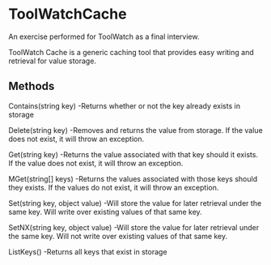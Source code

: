 # ToolWatchCache
An exercise performed for ToolWatch as a final interview.

ToolWatch Cache is a generic caching tool that provides easy writing and retrieval for value storage.

Methods
---

Contains(string key)
-Returns whether or not the key already exists in storage

Delete(string key)
-Removes and returns the value from storage. If the value does not exist, it will throw an exception.

Get(string key)
-Returns the value associated with that key should it exists. If the value does not exist, it will throw an exception.

MGet(string[] keys)
-Returns the values associated with those keys should they exists. If the values do not exist, it will throw an exception.

Set(string key, object value)
-Will store the value for later retrieval under the same key. Will write over existing values of that same key.

SetNX(string key, object value)
-Will store the value for later retrieval under the same key. Will not write over existing values of that same key.

ListKeys()
-Returns all keys that exist in storage
